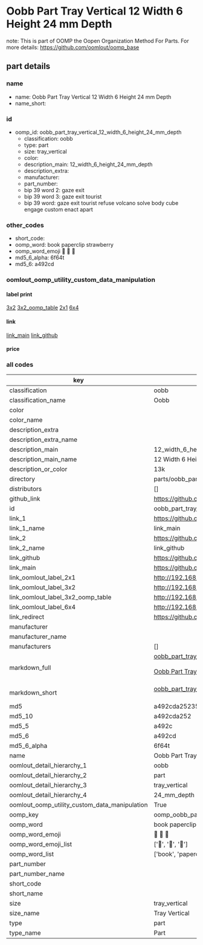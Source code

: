 # Oobb Part Tray Vertical 12 Width 6 Height 24 mm Depth  

note: This is part of OOMP the Oopen Organization Method For Parts. For more details: https://github.com/oomlout/oomp_base

##  part details
  







### name
* name: Oobb Part Tray Vertical 12 Width 6 Height 24 mm Depth
* name_short: 
### id
* oomp_id: oobb_part_tray_vertical_12_width_6_height_24_mm_depth
  * classification: oobb
  * type: part
  * size: tray_vertical
  * color: 
  * description_main: 12_width_6_height_24_mm_depth
  * description_extra: 
  * manufacturer: 
  * part_number: 
  * bip 39 word 2: gaze exit
  * bip 39 word 3: gaze exit tourist
  * bip 39 word: gaze exit tourist refuse volcano solve body cube engage custom enact apart

### other_codes
* short_code: 
* oomp_word: book paperclip strawberry
* oomp_word_emoji :book: :paperclip: :strawberry:
* md5_6_alpha: 6f64t
* md5_6: a492cd






### oomlout_oomp_utility_custom_data_manipulation
#### label print
[3x2](http://192.168.1.245:1112/?label=oomp%206f64t)
[3x2_oomp_table](http://192.168.1.108:1112/?label=oomp%206f64t)
[2x1](http://192.168.1.242:1112/?label=oomp%206f64t)
[6x4](http://192.168.1.55:1112/?label=oomp%206f64t)    

#### link

[link_main](https://github.com/oomlout/oomlout_oomp_version_1_messy/tree/main/parts/oobb_part_tray_vertical_12_width_6_height_24_mm_depth) [link_github](https://github.com/oomlout/oomlout_oomp_version_1_messy/tree/main/parts/oobb_part_tray_vertical_12_width_6_height_24_mm_depth)                             

#### price







### all codes 
| key | value |  
| --- | --- |  
| classification | oobb |  
| classification_name | Oobb |  
| color |  |  
| color_name |  |  
| description_extra |  |  
| description_extra_name |  |  
| description_main | 12_width_6_height_24_mm_depth |  
| description_main_name | 12 Width 6 Height 24 mm Depth |  
| description_or_color | 13k |  
| directory | parts/oobb_part_tray_vertical_12_width_6_height_24_mm_depth |  
| distributors | [] |  
| github_link | https://github.com/oomlout/oomlout_oomp_part_src/tree/main/parts/oobb_part_tray_vertical_12_width_6_height_24_mm_depth |  
| id | oobb_part_tray_vertical_12_width_6_height_24_mm_depth |  
| link_1 | https://github.com/oomlout/oomlout_oomp_version_1_messy/tree/main/parts/oobb_part_tray_vertical_12_width_6_height_24_mm_depth |  
| link_1_name | link_main |  
| link_2 | https://github.com/oomlout/oomlout_oomp_version_1_messy/tree/main/parts/oobb_part_tray_vertical_12_width_6_height_24_mm_depth |  
| link_2_name | link_github |  
| link_github | https://github.com/oomlout/oomlout_oomp_version_1_messy/tree/main/parts/oobb_part_tray_vertical_12_width_6_height_24_mm_depth |  
| link_main | https://github.com/oomlout/oomlout_oomp_version_1_messy/tree/main/parts/oobb_part_tray_vertical_12_width_6_height_24_mm_depth |  
| link_oomlout_label_2x1 | http://192.168.1.242:1112/?label=oomp%206f64t |  
| link_oomlout_label_3x2 | http://192.168.1.245:1112/?label=oomp%206f64t |  
| link_oomlout_label_3x2_oomp_table | http://192.168.1.108:1112/?label=oomp%206f64t |  
| link_oomlout_label_6x4 | http://192.168.1.55:1112/?label=oomp%206f64t |  
| link_redirect | https://github.com/oomlout/oomlout_oomp_version_1_messy/tree/main/parts/oobb_part_tray_vertical_12_width_6_height_24_mm_depth |  
| manufacturer |  |  
| manufacturer_name |  |  
| manufacturers | [] |  
| markdown_full | [oobb_part_tray_vertical_12_width_6_height_24_mm_depth](none)<br>[](none)<br>[Oobb Part Tray Vertical 12 Width 6 Height 24 Mm Depth](none)<br><br> |  
| markdown_short | [oobb_part_tray_vertical_12_width_6_height_24_mm_depth](none)<br><br> |  
| md5 | a492cda25235631f3bfadb47cbd3fb05 |  
| md5_10 | a492cda252 |  
| md5_5 | a492c |  
| md5_6 | a492cd |  
| md5_6_alpha | 6f64t |  
| name | Oobb Part Tray Vertical 12 Width 6 Height 24 mm Depth |  
| oomlout_detail_hierarchy_1 | oobb |  
| oomlout_detail_hierarchy_2 | part |  
| oomlout_detail_hierarchy_3 | tray_vertical |  
| oomlout_detail_hierarchy_4 | 24_mm_depth |  
| oomlout_oomp_utility_custom_data_manipulation | True |  
| oomp_key | oomp_oobb_part_tray_vertical_12_width_6_height_24_mm_depth |  
| oomp_word | book paperclip strawberry |  
| oomp_word_emoji | :book: :paperclip: :strawberry: |  
| oomp_word_emoji_list | [':book:', ':paperclip:', ':strawberry:'] |  
| oomp_word_list | ['book', 'paperclip', 'strawberry'] |  
| part_number |  |  
| part_number_name |  |  
| short_code |  |  
| short_name |  |  
| size | tray_vertical |  
| size_name | Tray Vertical |  
| type | part |  
| type_name | Part |  
